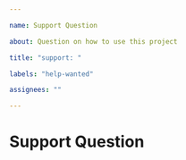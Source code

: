 ```yaml
---

name: Support Question

about: Question on how to use this project

title: "support: "

labels: "help-wanted"

assignees: ""

---
```


# Support Question

